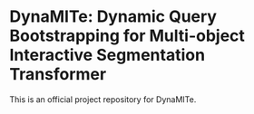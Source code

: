 # DynaMITe: Dynamic Query Bootstrapping for Multi-object Interactive Segmentation Transformer
This is an official project repository for DynaMITe.
